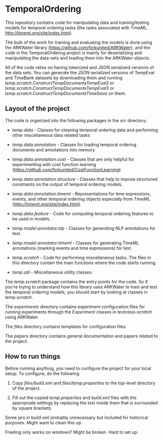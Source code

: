 # TemporalOrdering #

This repository contains code for manipulating data and
training/testing models for temporal ordering tasks (the
tasks associated with TimeML http://timeml.org/site/index.html).

The bulk of the work for training and evaluating the models 
is done using the ARKWater library 
(https://github.com/forkunited/ARKWater), and the code 
in the TemporalOrdering project is mainly for deserializing and 
manipulating the data-sets and loading them into the 
ARKWater objects. 

All of the code relies on having tokenized and JSON serialized versions of the
data sets.  You can generate the JSON serialized versions of TempEval
and TimeBank datasets by downloading them and running 
*temp.scratch.ConstructTempDocumentsTempEval2* or 
*temp.scratch.ConstructTempDocumentsTempEval3* or
*temp.scratch.ConstructTempDocumentsTimeSieve* 
on them.

## Layout of the project ##

The code is organized into the following packages in the *src* directory:

* *temp.data* - Classes for cleaning temporal ordering data and performing
other miscellaneous data related tasks

* *temp.data.annotation* - Classes for loading temporal ordering documents and
annotations into memory

* *temp.data.annotation.cost* - Classes that are only helpful for experimenting
with cost function learning (https://github.com/forkunited/CostFunctionLearning)

* *temp.data.annotation.structure* - Classes that help to impose structured
constraints on the output of temporal ordering models.

* *temp.data.annotation.timeml* - Representations for time expressions, events,
and other temporal ordering objects especially from TimeML 
(http://timeml.org/site/index.html).

* *temp.data.feature* - Code for computing temporal ordering features to be
used in models.

* *temp.model.annotator.nlp* - Classes for generating NLP annotations for
text.

* *temp.model.annotator.timeml* - Classes for generating TimeML annotations
(marking events and time expressions) for text.

* *temp.scratch* - Code for performing miscellaneous tasks.  The files in this
directory contain the main functions where the code starts running.

* *temp.util* - Miscellaneous utility classes.

The *temp.scratch* package contains the entry points for the code. 
So if you're trying
to understand how this library uses ARKWater 
to train and test the temporal ordering
models, you should start by looking at classes in *temp.scratch*.

The *experiments* directory contains experiment configuration files for 
running experiments through the *Experiment* classes in *textclass.scratch* 
using ARKWater.

The *files* directory contains templates for configuration files.

The *papers* directory contains general documentation and papers related to the 
project.

## How to run things ##

Before running anything, you need to configure the project for your local 
setup.  To configure, do the following:

1.  Copy *files/build.xml* and *files/temp.properties* to the top-level directory
of the project. 

2.  Fill out the copied *temp.properties* and *build.xml* files with the 
appropriate settings by replacing the text inside them that is surrounded by 
square brackets.





Some jars in build.xml probably unnecessary but included for historical purposes. Might want to clean this up.

Freeling only works on windows? Might be broken.  Hard to set up.